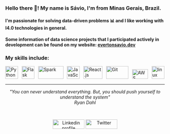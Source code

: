### Hello there 👋! My name is Sávio, I'm from Minas Gerais, Brazil.

#### I'm passionate for solving data-driven problems :bar_chart: and I like working with I4.0 technologies in general.

#### Some information of data science projects that I participated actively in development can be found on my website: <a href=https://evertonsavio.dev target="_blank">evertonsavio.dev</a>

### My skills include:

<p align="left">
	<img title="Python" src="https://raw.githubusercontent.com/havyx/Havyx/master/assets/python.svg" width="40" height="40" /> &nbsp
<img title="Flask" src="https://raw.githubusercontent.com/havyx/Havyx/master/assets/flask.png" width="40" height="40" />
&nbsp
	<img title="Spark" src="https://raw.githubusercontent.com/havyx/Havyx/master/assets/apache_spark.svg" width="80" height="40" />
&nbsp
<img title="JavaScript" src="https://raw.githubusercontent.com/havyx/Havyx/master/assets/js.png" width="40" height="40" />
&nbsp
<img title="React.js" src="https://raw.githubusercontent.com/havyx/Havyx/master/assets/react.png" width="60" height="40" />
&nbsp
	<img title="Git" src="https://raw.githubusercontent.com/havyx/Havyx/master/assets/git.svg" width="70" height="40" />
&nbsp
	<img title="AWS" src="https://raw.githubusercontent.com/havyx/Havyx/master/assets/aws.svg" width="50" height="30" />
&nbsp
	<img title="linux" src="https://raw.githubusercontent.com/havyx/Havyx/master/assets/linux-tux.svg" width="40" />

</p>


<hr \>
<p align="center">
   <i>"You can never understand everything. But, you should push yourself to understand the system"</i>
   <br>
   <i>Ryan Dahl</i>
</p>       

<br>
<p align="center">
    <a href="https://www.linkedin.com/in/evertonsavio/" target="blank"><img alt="Linkedin profile" title="Linkedin" src="https://raw.githubusercontent.com/havyx/Havyx/master/assets/linkedin.svg" width="100" height="30" /></a>
    <a href="https://twitter.com/eversavio" target="blank"><img alt="Twitter" src="https://raw.githubusercontent.com/havyx/Havyx/master/assets/twitter.svg" title="Twitter" width="100" height="30" /></a>
</p>
 
  
 
